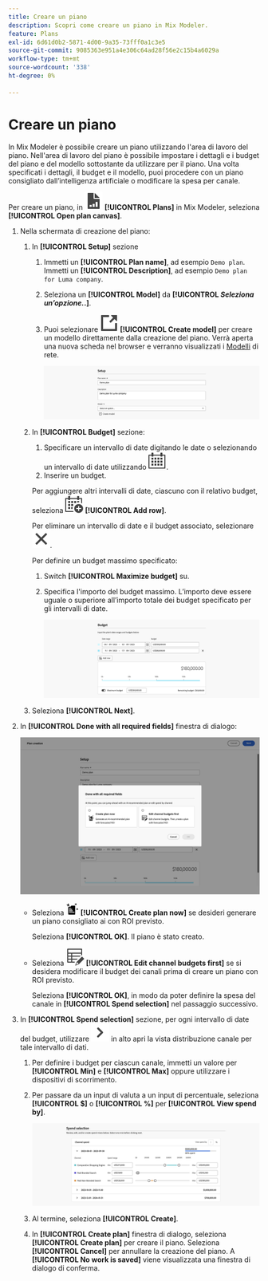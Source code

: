 ```yaml
---
title: Creare un piano
description: Scopri come creare un piano in Mix Modeler.
feature: Plans
exl-id: 6d61d0b2-5871-4d00-9a35-73fff0a1c3e5
source-git-commit: 9085363e951a4e306c64ad28f56e2c15b4a6029a
workflow-type: tm+mt
source-wordcount: '338'
ht-degree: 0%

---
```



# Creare un piano

In Mix Modeler è possibile creare un piano utilizzando l&#39;area di lavoro del piano. Nell&#39;area di lavoro del piano è possibile impostare i dettagli e i budget del piano e del modello sottostante da utilizzare per il piano. Una volta specificati i dettagli, il budget e il modello, puoi procedere con un piano consigliato dall’intelligenza artificiale o modificare la spesa per canale.

Per creare un piano, in ![PLan](/help/assets//icons/FileChart.svg) **[!UICONTROL Plans]** in Mix Modeler, seleziona **[!UICONTROL Open plan canvas]**.

1. Nella schermata di creazione del piano:

   1. In **[!UICONTROL Setup]** sezione

      1. Immetti un **[!UICONTROL Plan name]**, ad esempio `Demo plan`. Immetti un **[!UICONTROL Description]**, ad esempio `Demo plan for Luma company`.
      1. Seleziona un **[!UICONTROL Model]** da **[!UICONTROL _Seleziona un’opzione._.]**.
      1. Puoi selezionare ![LinkOut](/help/assets//icons/LinkOut.svg) **[!UICONTROL Create model]** per creare un modello direttamente dalla creazione del piano. Verrà aperta una nuova scheda nel browser e verranno visualizzati i [Modelli](../models/overview.md) di rete.

         ![Impostazione piano](/help/assets//plan-setup.png)

   1. In **[!UICONTROL Budget]** sezione:

      1. Specificare un intervallo di date digitando le date o selezionando un intervallo di date utilizzando ![Calendario](/help/assets//icons/Calendar.svg).
      1. Inserire un budget.

      Per aggiungere altri intervalli di date, ciascuno con il relativo budget, seleziona ![CalendarAdd](/help/assets//icons/CalendarAdd.svg) **[!UICONTROL Add row]**.

      Per eliminare un intervallo di date e il budget associato, selezionare ![Chiudi](/help/assets//icons/Close.svg).

      Per definire un budget massimo specificato:

      1. Switch **[!UICONTROL Maximize budget]** su.
      1. Specifica l&#39;importo del budget massimo. L’importo deve essere uguale o superiore all’importo totale dei budget specificato per gli intervalli di date.

         ![Budget del piano](/help/assets//plan-budget.png)

   1. Seleziona **[!UICONTROL Next]**.

1. In **[!UICONTROL Done with all required fields]** finestra di dialogo:

   ![Piano completato](/help/assets//plan-done-required-fields.png)

   * Seleziona <img src="/help/assets//icons/NewPlan.svg" width="25" /> **[!UICONTROL Create plan now]** se desideri generare un piano consigliato ai con ROI previsto.

     Seleziona **[!UICONTROL OK]**. Il piano è stato creato.


   * Seleziona ![ModificaTabella](/help/assets//icons/TableEdit.svg) **[!UICONTROL Edit channel budgets first]** se si desidera modificare il budget dei canali prima di creare un piano con ROI previsto.

     Seleziona **[!UICONTROL OK]**, in modo da poter definire la spesa del canale in **[!UICONTROL Spend selection]** nel passaggio successivo.



1. In **[!UICONTROL Spend selection]** sezione, per ogni intervallo di date del budget, utilizzare ![Freccia](/help/assets//icons/ChevronRight.svg) in alto apri la vista distribuzione canale per tale intervallo di dati.

   1. Per definire i budget per ciascun canale, immetti un valore per **[!UICONTROL Min]** e **[!UICONTROL Max]** oppure utilizzare i dispositivi di scorrimento.

   1. Per passare da un input di valuta a un input di percentuale, seleziona **[!UICONTROL $]** o **[!UICONTROL %]** per **[!UICONTROL View spend by]**.

      ![Selezione spesa](/help/assets//plan-spend-selection.png)

   1. Al termine, seleziona **[!UICONTROL Create]**.

   1. In **[!UICONTROL Create plan]** finestra di dialogo, seleziona **[!UICONTROL Create plan]** per creare il piano. Seleziona **[!UICONTROL Cancel]** per annullare la creazione del piano. A **[!UICONTROL No work is saved]** viene visualizzata una finestra di dialogo di conferma.
